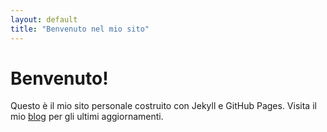 ```yaml
---
layout: default
title: "Benvenuto nel mio sito"
---
```


# Benvenuto!

Questo è il mio sito personale costruito con Jekyll e GitHub Pages. 
Visita il mio [blog](/blog) per gli ultimi aggiornamenti.
